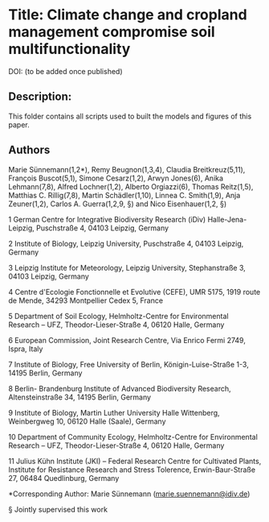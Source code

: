 # Title: Climate change and cropland management compromise soil multifunctionality

DOI: (to be added once published)

## Description: 
This folder contains all scripts used to built the models and figures of this paper.

## Authors

Marie Sünnemann(1,2*), Remy Beugnon(1,3,4), Claudia Breitkreuz(5,11), François Buscot(5,1), Simone Cesarz(1,2), Arwyn Jones(6), Anika Lehmann(7,8), 
Alfred Lochner(1,2), Alberto Orgiazzi(6), Thomas Reitz(1,5), Matthias C. Rillig(7,8), Martin Schädler(1,10), Linnea C. Smith(1,9), Anja Zeuner(1,2), Carlos A. Guerra(1,2,9, §) and Nico Eisenhauer(1,2, §)


	
1 German Centre for Integrative Biodiversity Research (iDiv) Halle-Jena-Leipzig, Puschstraße 4, 04103 Leipzig, Germany

2 Institute of Biology, Leipzig University, Puschstraße 4, 04103 Leipzig, Germany

3 Leipzig Institute for Meteorology, Leipzig University, Stephanstraße 3, 04103 Leipzig, Germany

4 Centre d'Ecologie Fonctionnelle et Evolutive (CEFE), UMR 5175, 1919 route de Mende, 34293 Montpellier Cedex 5, France

5 Department of Soil Ecology, Helmholtz-Centre for Environmental Research – UFZ, Theodor-Lieser-Straße 4, 06120 Halle, Germany

6 European Commission, Joint Research Centre, Via Enrico Fermi 2749, Ispra, Italy

7 Institute of Biology, Free University of Berlin, Königin-Luise-Straße 1-3, 14195 Berlin, Germany

8 Berlin- Brandenburg Institute of Advanced Biodiversity Research, Altensteinstraße 34, 14195 Berlin, Germany

9 Institute of Biology, Martin Luther University Halle Wittenberg, Weinbergweg 10, 06120 Halle (Saale), Germany

10 Department of Community Ecology, Helmholtz-Centre for Environmental Research – UFZ, Theodor-Lieser-Straße 4, 06120 Halle, Germany

11 Julius Kühn Institute (JKI) – Federal Research Centre for Cultivated Plants, Institute for Resistance Research and Stress Tolerence, Erwin-Baur-Straße 27, 06484 Quedlinburg, Germany


*Corresponding Author: Marie Sünnemann (marie.suennemann@idiv.de)

§ Jointly supervised this work
